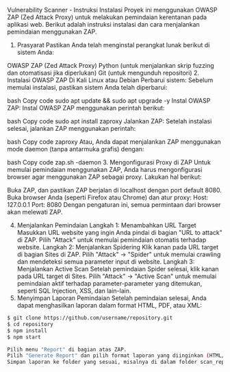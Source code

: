 Vulnerability Scanner - Instruksi Instalasi
Proyek ini menggunakan OWASP ZAP (Zed Attack Proxy) untuk melakukan pemindaian kerentanan pada aplikasi web. Berikut adalah instruksi instalasi dan cara menjalankan pemindaian menggunakan ZAP.

1. Prasyarat
Pastikan Anda telah menginstal perangkat lunak berikut di sistem Anda:

OWASP ZAP (Zed Attack Proxy)
Python (untuk menjalankan skrip fuzzing dan otomatisasi jika diperlukan)
Git (untuk mengunduh repositori)
2. Instalasi OWASP ZAP
Di Kali Linux atau Debian
Perbarui sistem: Sebelum memulai instalasi, pastikan sistem Anda telah diperbarui:

bash
Copy code
sudo apt update && sudo apt upgrade -y
Instal OWASP ZAP: Instal OWASP ZAP menggunakan perintah berikut:

bash
Copy code
sudo apt install zaproxy
Jalankan ZAP: Setelah instalasi selesai, jalankan ZAP menggunakan perintah:

bash
Copy code
zaproxy
Atau, Anda dapat menjalankan ZAP menggunakan mode daemon (tanpa antarmuka grafis) dengan:

bash
Copy code
zap.sh -daemon
3. Mengonfigurasi Proxy di ZAP
Untuk memulai pemindaian menggunakan ZAP, Anda harus mengonfigurasi browser agar menggunakan ZAP sebagai proxy. Lakukan hal berikut:

Buka ZAP, dan pastikan ZAP berjalan di localhost dengan port default 8080.
Buka browser Anda (seperti Firefox atau Chrome) dan atur proxy:
Host: 127.0.0.1
Port: 8080
Dengan pengaturan ini, semua permintaan dari browser akan melewati ZAP.

4. Menjalankan Pemindaian
Langkah 1: Menambahkan URL Target
Masukkan URL website yang ingin Anda pindai di bagian "URL to attack" di ZAP.
Pilih "Attack" untuk memulai pemindaian otomatis terhadap website.
Langkah 2: Menjalankan Spidering
Klik kanan pada URL target di bagian Sites di ZAP.
Pilih "Attack" → "Spider" untuk memulai crawling dan mendeteksi semua parameter input di website.
Langkah 3: Menjalankan Active Scan
Setelah pemindaian Spider selesai, klik kanan pada URL target di Sites.
Pilih "Attack" → "Active Scan" untuk memulai pemindaian aktif terhadap parameter-parameter yang ditemukan, seperti SQL Injection, XSS, dan lain-lain.
5. Menyimpan Laporan Pemindaian
Setelah pemindaian selesai, Anda dapat menghasilkan laporan dalam format HTML, PDF, atau XML:


```bash
$ git clone https://github.com/username/repository.git
$ cd repository
$ npm install
$ npm start

Pilih menu "Report" di bagian atas ZAP.
Pilih "Generate Report" dan pilih format laporan yang diinginkan (HTML/PDF/XML).
Simpan laporan ke folder yang sesuai, misalnya di dalam folder scan_report/ di repositori ini.
